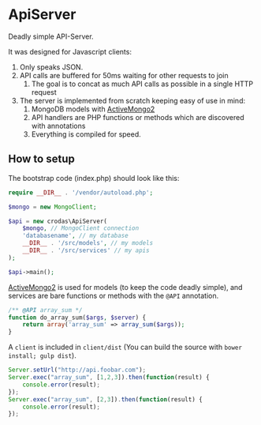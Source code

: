 # ApiServer

Deadly simple API-Server. 

It was designed for Javascript clients:

1. Only speaks JSON.
2. API calls are buffered for 50ms waiting for other requests to join
    1. The goal is to concat as much API calls as possible in a single HTTP request
3. The server is implemented from scratch keeping easy of use in mind:
    1. MongoDB models with [ActiveMongo2](https://github.com/crodas/ActiveMongo2)
    2. API handlers are PHP functions or methods which are discovered with annotations
    3. Everything is compiled for speed.

## How to setup

The bootstrap code (index.php) should look like this:

```php
require __DIR__ . '/vendor/autoload.php';

$mongo = new MongoClient;

$api = new crodas\ApiServer(
    $mongo, // MongoClient connection
    'databasename', // my database
    __DIR__ . '/src/models', // my models
    __DIR__ . '/src/services' // my apis
);

$api->main();
```

[ActiveMongo2](https://github.com/crodas/ActiveMongo2) is used for models (to keep the code deadly simple), and services are bare functions or methods with the `@API` annotation.

```php
/** @API array_sum */
function do_array_sum($args, $server) {
    return array('array_sum' => array_sum($args));
}
```

A `client` is included in `client/dist` (You can build the source with `bower install; gulp dist`).

```js
Server.setUrl("http://api.foobar.com");
Server.exec("array_sum", [1,2,3]).then(function(result) {
    console.error(result);
});
Server.exec("array_sum", [2,3]).then(function(result) {
    console.error(result);
});
```

